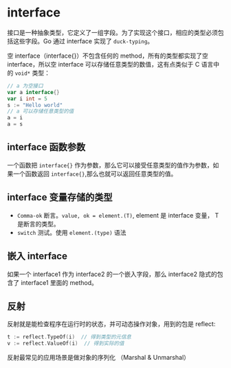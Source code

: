 # interface

接口是一种抽象类型，它定义了一组字段。为了实现这个接口，相应的类型必须包括这些字段。Go 通过 interface 实现了 `duck-typing`。

空 interface（interface{}）不包含任何的 method，所有的类型都实现了空 interface，所以空 interface 可以存储任意类型的数值，这有点类似于 C 语言中的 `void*` 类型：

```go
// a 为空接口
var a interface{}
var i int = 5
s := "Hello world"
// a 可以存储任意类型的值
a = i
a = s
```

## interface 函数参数

一个函数把 `interface{}` 作为参数，那么它可以接受任意类型的值作为参数，如果一个函数返回 `interface{}`,那么也就可以返回任意类型的值。

## interface 变量存储的类型

- `Comma-ok` 断言。`value, ok = element.(T)`, element 是 interface 变量， T 是断言的类型。
- `switch` 测试。使用 `element.(type)` 语法

## 嵌入 interface

如果一个 interface1 作为 interface2 的一个嵌入字段，那么 interface2 隐式的包含了 interface1 里面的 method。

## 反射

反射就是能检查程序在运行时的状态，并可动态操作对象，用到的包是 reflect:

```go
t := reflect.TypeOf(i)  // 得到类型的元信息
v := reflect.ValueOf(i)  // 得到实际的值
```

反射最常见的应用场景是做对象的序列化 （Marshal & Unmarshal）